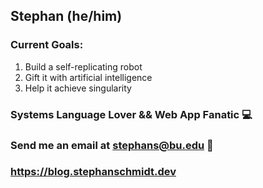 ## Stephan (he/him)

### Current Goals:
1. Build a self-replicating robot
2. Gift it with artificial intelligence
3. Help it achieve singularity

### Systems Language Lover && Web App Fanatic 💻

### Send me an email at stephans@bu.edu 📧

### https://blog.stephanschmidt.dev

<!--
**stephanitus/stephanitus** is a ✨ _special_ ✨ repository because its `README.md` (this file) appears on your GitHub profile.

Here are some ideas to get you started:

- 🔭 I’m currently working on ...
- 🌱 I’m currently learning ...
- 👯 I’m looking to collaborate on ...
- 🤔 I’m looking for help with ...
- 💬 Ask me about ...
- 📫 How to reach me: ...
- 😄 Pronouns: ...
- ⚡ Fun fact: ...
-->
